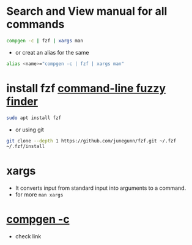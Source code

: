 # Search and View manual for all commands
```sh
compgen -c | fzf | xargs man
```
- or creat an alias for the same
```sh
alias <name>="compgen -c | fzf | xargs man"
```

# install fzf [command-line fuzzy finder](https://github.com/junegunn/fzf?tab=readme-ov-file#installation)
``` sh
sudo apt install fzf
```
- or using git
```sh
git clone --depth 1 https://github.com/junegunn/fzf.git ~/.fzf
~/.fzf/install
```

# xargs 
- It converts input from standard input into arguments to a command.
- for more ` man xargs `

# [compgen -c](https://unix.stackexchange.com/a/151120)
- check link 
